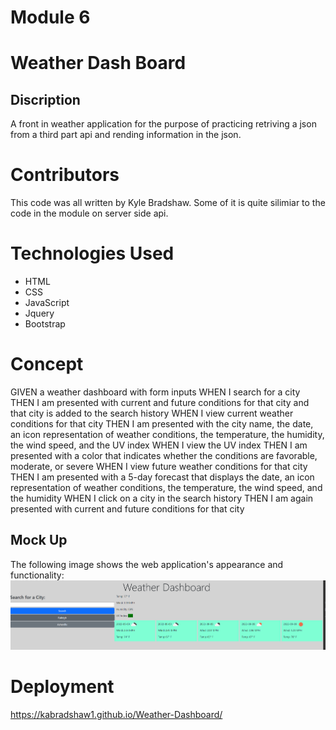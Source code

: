# Module 6
# Weather Dash Board

## Discription
A front in weather application for the purpose of practicing retriving a json from a third part api and rending information in the json.

# Contributors
This code was all written by Kyle Bradshaw.  Some of it is quite silimiar to the code in the module on server side api.

# Technologies Used
* HTML
* CSS
* JavaScript
* Jquery
* Bootstrap

# Concept
GIVEN a weather dashboard with form inputs
WHEN I search for a city
THEN I am presented with current and future conditions for that city and that city is added to the search history
WHEN I view current weather conditions for that city
THEN I am presented with the city name, the date, an icon representation of weather conditions, the temperature, the humidity, the wind speed, and the UV index
WHEN I view the UV index
THEN I am presented with a color that indicates whether the conditions are favorable, moderate, or severe
WHEN I view future weather conditions for that city
THEN I am presented with a 5-day forecast that displays the date, an icon representation of weather conditions, the temperature, the wind speed, and the humidity
WHEN I click on a city in the search history
THEN I am again presented with current and future conditions for that city

## Mock Up

The following image shows the web application's appearance and functionality:
![Mock Up](./assets/images/mockup.png)

# Deployment

https://kabradshaw1.github.io/Weather-Dashboard/